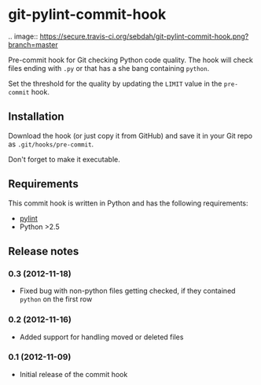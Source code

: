 git-pylint-commit-hook
======================

.. image:: https://secure.travis-ci.org/sebdah/git-pylint-commit-hook.png?branch=master

Pre-commit hook for Git checking Python code quality. The hook will check files ending with `.py` or that has a she bang containing `python`.

Set the threshold for the quality by updating the `LIMIT` value in the `pre-commit` hook.

Installation
------------

Download the hook (or just copy it from GitHub) and save it in your Git repo as `.git/hooks/pre-commit`.

Don't forget to make it executable.

Requirements
------------

This commit hook is written in Python and has the following requirements:

- [pylint](http://www.logilab.org/857)
- Python >2.5

Release notes
-------------

### 0.3 (2012-11-18)

- Fixed bug with non-python files getting checked, if they contained `python` on the first row

### 0.2 (2012-11-16)

- Added support for handling moved or deleted files

### 0.1 (2012-11-09)

 - Initial release of the commit hook